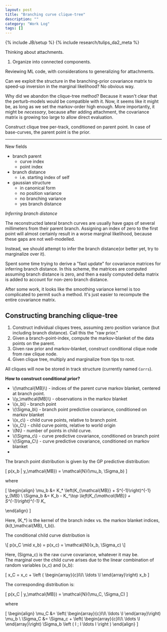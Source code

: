 ```yaml
---
layout: post
title: "Branching curve clique-tree"
description: ""
category: "Work Log"
tags: []
---
```

{% include JB/setup %}
{% include research/tulips_da2_meta %}

Thinking about attachments.

1. Organize into connected components.

Reviewing ML code, with considerations to generalizing for attachments.

Can we exploit the structure in the branching-prior covariance matrix to speed-up inversion in the marginal likelihood?  No obvious way.



Why did we abandon the clique-tree method?  Because it wasn't clear that the perturb-models would be compatible with it.  Now, it seems like it might be, as long as we set the markov-order high enough.  More importantly, it might be *necessary*, because after adding attachment, the covariance matrix is growing too large to allow direct evaluation.

Construct clique tree per-track, conditioned on parent point.  In case of base-curves, the parent point is the prior.

----------

New fields

* branch parent 
    * curve index
    * point index
* branch distance
    * i.e. starting index of self
* gaussian structure
    * in canonical form
    * no position variance
    * no branching variance
    * yes branch distance


*Inferring branch distance*

The reconstructed lateral branch curves are usually have gaps of several millimeters from their parent branch.  Assigning an index of zero to the first point will almost certainly result in a worse marginal likelihood, because these gaps are not well-modelled.  

Instead, we should attempt to infer the branch distance(or better yet, try to marginalize over it).

Spent some time trying to derive a "fast update" for covariance matrices for inferring branch distance.  In this scheme, the matrices are computed assuming branch distance is zero, and then a easily computed delta matrix is added to account for non-zero branch distance.

After some work, it looks like the smoothing variance kernel is too complicated to permit such a method.  It's just easier to recompute the entire covariance matrix.

Constructing branching clique-tree
------------------------------------

1. Construct individual cliques trees, assuming zero position variance (but including branch distance).  Call this the "raw prior."
2. Given a branch-point-index, compute the markov-blanket of the data points on the parent.
3. Given raw prior and markov-blanket, construct conditional clique  node from raw clique node.
4. Given clique tree, multiply and marginalize from tips to root.

All cliques will now be stored in track structure (currently named `Corrs`).

**How to construct conditional prior?**

* \\(\mathcal{MB}\\) - indices of the parent curve markov blanket, centered at branch point.
* \\(y_\mathcal{MB}\\) - observations in the markov blanket
* \\(x_b\\) - branch point
* \\(\Sigma_b\\) - branch point predictive covariance, conditioned on markov blanket
* \\(x_c\\) - child curve points, relative to branch point.
* \\(x_C\\) - child curve points, relative to world origin
* \\(N\\) - number of points in child curve.
* \\(\Sigma_c\\) - curve predictive covariance, conditioned on branch point
* \\(\Sigma_C\\) - curve predictive covariance, conditioned on markov blanket 
* 

<div>
The branch point distribution is given by the GP predictive distribution:
    
\[
p(x_b | y_\mathcal{MB}) = \mathcal{N}(\mu_b, \Sigma_b) \]

where 

\[
\begin{align}
    \mu_b &= K_* \left(K_{\mathcal{MB}} + S^{-1}\right)^{-1} y_{MB} \\
    \Sigma_b &= K_b - K_*^\top \left(K_{\mathcal{MB}} + S^{-1}\right)^{-1} K_*

\end{align}
\]

Here, \(K_*\) is the kernel of the branch index vs. the markov blanket indices, \(k(t_\mathcal{MB}, t_b)\).
</div>

The conditional child curve distribution is

<div>
\[ p(x_C \mid x_b) = p(x_c) = \mathcal{N}(x_b, \Sigma_c) \]

Here, \(Sigma_c\) is the raw curve covariance, whatever it may be.
<br />
The marginal over the child curve arises due to the linear combination of random variables \(x_c\) and \(x_b\):

\[
x_C = x_c + \left ( \begin{array}{c}I\\I\\ \ldots \\I \end{array}\right) x_b
\]

The corresponding distribution is:

\[
p(x_C | y_\mathcal{MB}) = \mathcal{N}(\mu_C, \Sigma_C)
\]

where

\[
\begin{align}
\mu_C &= \left( \begin{array}{c}I\\I\\ \ldots \\I \end{array}\right) \mu_b \\
\Sigma_C &= \Sigma_c + \left( \begin{array}{c}I\\I\\ \ldots \\I \end{array}\right) \Sigma_b \left ( I \; I \ldots I \right )
\end{align}
\]
</div>





